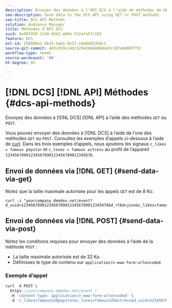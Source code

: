 ```yaml
---
description: Envoyez des données à l’API DCS à l’aide de méthodes de GET ou de POST.
seo-description: Send data to the DCS API using GET or POST methods.
seo-title: DCS API Methods
solution: Audience Manager
title: Méthodes d’API DCS
uuid: 6e407458-11d4-4342-a84a-512afa5fc183
feature: DCS
exl-id: 258994e1-6b15-4ae1-9e1f-c6e0685350c1
source-git-commit: 4d3c859cc4dc5294286680b0e63c287e0409f7fd
workflow-type: tm+mt
source-wordcount: '99'
ht-degree: 0%

---
```


# [!DNL DCS] [!DNL API] Méthodes {#dcs-api-methods}

Envoyez des données à [!DNL DCS] [!DNL API] à l’aide des méthodes `GET` ou `POST`.

Vous pouvez envoyer des données à [!DNL DCS] à l’aide de l’une des méthodes `GET` ou `POST`. Consultez les exemples d’appels ci-dessous à l’aide de [curl](https://curl.haxx.se/). Dans les trois exemples d’appels, nous ajoutons les signaux `c_likes = famous popstar` et `c_loves = famous actress` au profil de l’appareil `12345678901234567890123456789012345678`.

## Envoi de données via [!DNL GET] {#send-data-via-get}

Notez que la taille maximale autorisée pour les appels `GET` est de 8 Ko.

```
curl -i "yourcompany.demdex.net/event?d_uuid=12345678901234567890123456789012345678&d_rtbd=json&c_likes=famous%20popstar&c_loves=famous%20actress"
```

## Envoi de données via [!DNL POST] {#send-data-via-post}

Notez les conditions requises pour envoyer des données à l’aide de la méthode `POST` :

* La taille maximale autorisée est de 32 Ko.
* Définissez le type de contenu sur `application/x-www-form-urlencoded`.

### Exemple d’appel

```js
curl -X POST \
  https://yourcompany.demdex.net/event \
  -H 'content-type: application/x-www-form-urlencoded' \
  -d 'c_likes=famous%20popstar&c_loves=famous%20actress&d_uuid=12345678901234567890123456789012345678'
```
